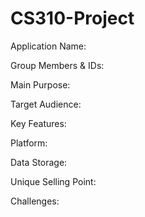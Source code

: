 # CS310-Project

Application Name: 

Group Members & IDs:

Main Purpose: 

Target Audience:

Key Features:

Platform: 

Data Storage:

Unique Selling Point:

Challenges:
